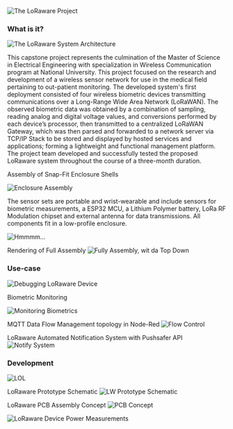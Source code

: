 
<img src="https://raw.githubusercontent.com/DavidRodrii/LoRaware-Project/master/imgs/Logo%20Stuff/LoRaware-Logo2.png" alt="The LoRaware Project" />



### What is it?

<img src="https://raw.githubusercontent.com/DavidRodrii/LoRaware-Project/master/imgs/LoRaware_Arch_Diagram.png" alt="The LoRaware System Architecture" />

This capstone project represents the culmination of the Master of Science in Electrical Engineering with specialization in Wireless Communication program at National University. This project focused on the research and development of a wireless sensor network for use in the medical field pertaining to out-patient monitoring. The developed system's first deployment consisted of four wireless biometric devices transmitting communications over a Long-Range Wide Area Network (LoRaWAN). The observed biometric data was obtained by a combination of sampling, reading analog and digital voltage values, and conversions performed by each device’s processor, then transmitted to a centralized LoRaWAN Gateway, which was then parsed and forwarded to a network server via TCP/IP Stack to be stored and displayed by hosted services and applications; forming a lightweight and functional management platform. The project team developed and successfully tested the proposed LoRaware system throughout the course of a three-month duration.

Assembly of Snap-Fit Enclosure Shells

<img src="https://raw.githubusercontent.com/DavidRodrii/LoRaware-Project/master/imgs/AssemGIF_v1.gif" alt="Enclosure Assembly" />

The sensor sets are portable and wrist-wearable and include sensors for biometric measurements, a ESP32 MCU, a Lithium Polymer battery, LoRa RF Modulation chipset and external antenna for data transmissions. All components fit in a low-profile enclosure.

<img src="https://raw.githubusercontent.com/DavidRodrii/LoRaware-Project/master/imgs/Testing&Assembly/LWbuddies.jpg" alt="Hmmmm..." />

<!--
Cutaway View
<img src="https://raw.githubusercontent.com/DavidRodrii/LoRaware-Project/master/imgs/lware-cutaway1.png" alt="Cutaway View" />
-->


Rendering of Full Assembly
<img src="https://raw.githubusercontent.com/DavidRodrii/LoRaware-Project/master/imgs/LW-Enc-TopDown.png" alt="Fully Assembly, wit da Top Down" />



### Use-case

<img src="https://raw.githubusercontent.com/DavidRodrii/LoRaware-Project/master/imgs/Testing&Assembly/term.jpg" alt="Debugging LoRaware Device" />


Biometric Monitoring

<img src="https://raw.githubusercontent.com/DavidRodrii/LoRaware-Project/master/imgs/GFNA.png" alt="Monitoring Biometrics" />

<!-- Signal-to-Noise Ratio of Received LoRaWAN Packets
<img src="https://raw.githubusercontent.com/DavidRodrii/LoRaware-Project/master/imgs/LoRa_SNR.png" alt="SNR" />
-->

MQTT Data Flow Management topology in Node-Red
<img src="https://raw.githubusercontent.com/DavidRodrii/LoRaware-Project/master/imgs/lware-dFlow.png" alt="Flow Control" />

LoRaware Automated Notification System with Pushsafer API
<img src="https://raw.githubusercontent.com/DavidRodrii/LoRaware-Project/master/imgs/lware-notify.png" alt="Notify System" />


### Development

<img src="https://raw.githubusercontent.com/DavidRodrii/LoRaware-Project/master/imgs/Testing&Assembly/LW-Circuit-POC.jpg" alt="LOL" />

LoRaware Prototype Schematic
<img src="https://raw.githubusercontent.com/DavidRodrii/LoRaware-Project/master/imgs/lware-schem.png" alt="LW Prototype Schematic" />

LoRaware PCB Assembly Concept
<img src="https://raw.githubusercontent.com/DavidRodrii/LoRaware-Project/master/imgs/lware-PCBassem.png" alt="PCB Concept" />



<img src="https://raw.githubusercontent.com/DavidRodrii/LoRaware-Project/master/imgs/Testing&Assembly/Testing2-2.jpg" alt="LoRaware Device Power Measurements" />









